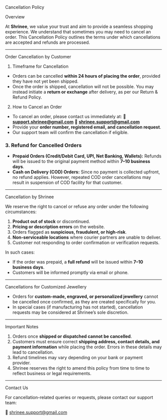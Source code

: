 Cancellation Policy

Overview

At **Shrinee**, we value your trust and aim to provide a seamless shopping experience. We understand that sometimes you may need to cancel an order. This Cancellation Policy outlines the terms under which cancellations are accepted and refunds are processed.

---

Order Cancellation by Customer

1. Timeframe for Cancellation

* Orders can be cancelled **within 24 hours of placing the order**, provided they have not yet been shipped.
* Once the order is shipped, cancellation will not be possible. You may instead initiate a **return or exchange** after delivery, as per our Return & Refund Policy.

2. How to Cancel an Order

* To cancel an order, please contact us immediately at:
  📧 **[support.shrinee@gmail.com](mailto:support.shrinee@gmail.com)**
  📧 **[shrinee.support@gmail.com](mailto:shrinee.support@gmail.com)**
* Provide your **order number, registered email, and cancellation request**.
* Our support team will confirm the cancellation if eligible.

### 3. Refund for Cancelled Orders

* **Prepaid Orders (Credit/Debit Card, UPI, Net Banking, Wallets):** Refunds will be issued to the original payment method within **7–10 business days**.
* **Cash on Delivery (COD) Orders:** Since no payment is collected upfront, no refund applies. However, repeated COD order cancellations may result in suspension of COD facility for that customer.

---
Cancellation by Shrinee

We reserve the right to cancel or refuse any order under the following circumstances:

1. **Product out of stock** or discontinued.
2. **Pricing or description errors** on the website.
3. Orders flagged as **suspicious, fraudulent, or high-risk**.
4. **Non-serviceable locations** where courier partners are unable to deliver.
5. Customer not responding to order confirmation or verification requests.

In such cases:

* If the order was prepaid, a **full refund** will be issued within **7–10 business days**.
* Customers will be informed promptly via email or phone.

---

Cancellations for Customized Jewellery

* Orders for **custom-made, engraved, or personalized jewellery** cannot be cancelled once confirmed, as they are created specifically for you.
* In special cases (if manufacturing has not started), cancellation requests may be considered at Shrinee’s sole discretion.

---

Important Notes

1. Orders once **shipped or dispatched cannot be cancelled**.
2. Customers must ensure correct **shipping address, contact details, and payment information** while placing the order. Errors in these details may lead to cancellation.
3. Refund timelines may vary depending on your bank or payment provider.
4. Shrinee reserves the right to amend this policy from time to time to reflect business or legal requirements.

---

Contact Us

For cancellation-related queries or requests, please contact our support team:

📧 shrinee.support@gmail.com


